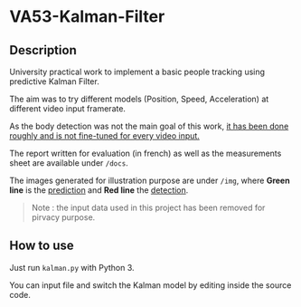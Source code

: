 # VA53-Kalman-Filter

## Description

University practical work to implement a basic people tracking using predictive Kalman Filter. 

The aim was to try different models (Position, Speed, Acceleration) at different video input framerate.

As the body detection was not the main goal of this work, <u>it has been done roughly and is not fine-tuned for every video input.</u>

The report written for evaluation (in french) as well as the measurements sheet are available under `/docs`. 

The images generated for illustration purpose are under `/img`, where **Green line** is the <u>prediction</u> and **Red line** the <u>detection</u>.

> Note : the input data used in this project has been removed for pirvacy purpose.

## How to use

Just run `kalman.py` with Python 3.

You can input file and switch the Kalman model by editing inside the source code.

